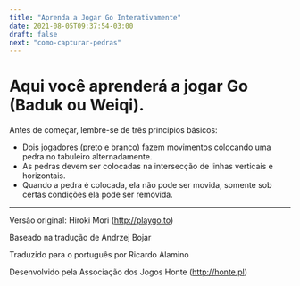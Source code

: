 ```yaml
---
title: "Aprenda a Jogar Go Interativamente"
date: 2021-08-05T09:37:54-03:00
draft: false
next: "como-capturar-pedras"
---
```


# Aqui você aprenderá a jogar Go (Baduk ou Weiqi).
Antes de começar, lembre-se de três princípios básicos:

- Dois jogadores (preto e branco) fazem movimentos colocando uma pedra no tabuleiro alternadamente.
- As pedras devem ser colocadas na intersecção de linhas verticais e horizontais.
- Quando a pedra é colocada, ela não pode ser movida, somente sob certas condições ela pode ser removida.

----
Versão original: Hiroki Mori (http://playgo.to)

Baseado na tradução de Andrzej Bojar

Traduzido para o português por Ricardo Alamino

Desenvolvido pela Associação dos Jogos Honte (http://honte.pl)